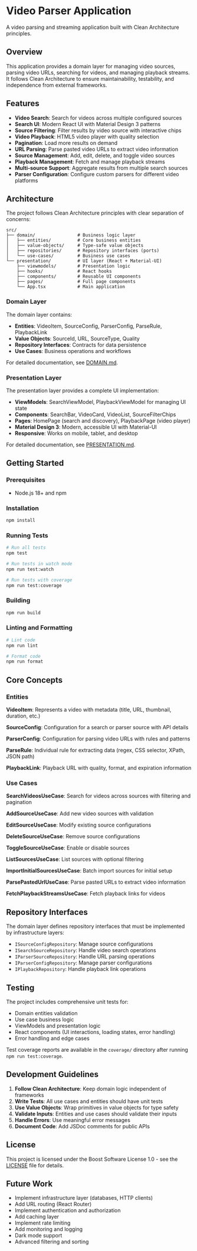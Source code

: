 # Video Parser Application

A video parsing and streaming application built with Clean Architecture principles.

## Overview

This application provides a domain layer for managing video sources, parsing video URLs, searching for videos, and managing playback streams. It follows Clean Architecture to ensure maintainability, testability, and independence from external frameworks.

## Features

- **Video Search**: Search for videos across multiple configured sources
- **Search UI**: Modern React UI with Material Design 3 patterns
- **Source Filtering**: Filter results by video source with interactive chips
- **Video Playback**: HTML5 video player with quality selection
- **Pagination**: Load more results on demand
- **URL Parsing**: Parse pasted video URLs to extract video information
- **Source Management**: Add, edit, delete, and toggle video sources
- **Playback Management**: Fetch and manage playback streams
- **Multi-source Support**: Aggregate results from multiple search sources
- **Parser Configuration**: Configure custom parsers for different video platforms

## Architecture

The project follows Clean Architecture principles with clear separation of concerns:

```
src/
├── domain/                # Business logic layer
│   ├── entities/          # Core business entities
│   ├── value-objects/     # Type-safe value objects
│   ├── repositories/      # Repository interfaces (ports)
│   └── use-cases/         # Business use cases
└── presentation/          # UI layer (React + Material-UI)
    ├── viewmodels/        # Presentation logic
    ├── hooks/             # React hooks
    ├── components/        # Reusable UI components
    ├── pages/             # Full page components
    └── App.tsx            # Main application
```

### Domain Layer

The domain layer contains:
- **Entities**: VideoItem, SourceConfig, ParserConfig, ParseRule, PlaybackLink
- **Value Objects**: SourceId, URL, SourceType, Quality
- **Repository Interfaces**: Contracts for data persistence
- **Use Cases**: Business operations and workflows

For detailed documentation, see [DOMAIN.md](./DOMAIN.md).

### Presentation Layer

The presentation layer provides a complete UI implementation:
- **ViewModels**: SearchViewModel, PlaybackViewModel for managing UI state
- **Components**: SearchBar, VideoCard, VideoList, SourceFilterChips
- **Pages**: HomePage (search and discovery), PlaybackPage (video player)
- **Material Design 3**: Modern, accessible UI with Material-UI
- **Responsive**: Works on mobile, tablet, and desktop

For detailed documentation, see [PRESENTATION.md](./PRESENTATION.md).

## Getting Started

### Prerequisites

- Node.js 18+ and npm

### Installation

```bash
npm install
```

### Running Tests

```bash
# Run all tests
npm test

# Run tests in watch mode
npm run test:watch

# Run tests with coverage
npm run test:coverage
```

### Building

```bash
npm run build
```

### Linting and Formatting

```bash
# Lint code
npm run lint

# Format code
npm run format
```

## Core Concepts

### Entities

**VideoItem**: Represents a video with metadata (title, URL, thumbnail, duration, etc.)

**SourceConfig**: Configuration for a search or parser source with API details

**ParserConfig**: Configuration for parsing video URLs with rules and patterns

**ParseRule**: Individual rule for extracting data (regex, CSS selector, XPath, JSON path)

**PlaybackLink**: Playback URL with quality, format, and expiration information

### Use Cases

**SearchVideosUseCase**: Search for videos across sources with filtering and pagination

**AddSourceUseCase**: Add new video sources with validation

**EditSourceUseCase**: Modify existing source configurations

**DeleteSourceUseCase**: Remove source configurations

**ToggleSourceUseCase**: Enable or disable sources

**ListSourcesUseCase**: List sources with optional filtering

**ImportInitialSourcesUseCase**: Batch import sources for initial setup

**ParsePastedUrlUseCase**: Parse pasted URLs to extract video information

**FetchPlaybackStreamsUseCase**: Fetch playback links for videos

## Repository Interfaces

The domain layer defines repository interfaces that must be implemented by infrastructure layers:

- `ISourceConfigRepository`: Manage source configurations
- `ISearchSourceRepository`: Handle video search operations
- `IParserSourceRepository`: Handle URL parsing operations
- `IParserConfigRepository`: Manage parser configurations
- `IPlaybackRepository`: Handle playback link operations

## Testing

The project includes comprehensive unit tests for:

- Domain entities validation
- Use case business logic
- ViewModels and presentation logic
- React components (UI interactions, loading states, error handling)
- Error handling and edge cases

Test coverage reports are available in the `coverage/` directory after running `npm run test:coverage`.

## Development Guidelines

1. **Follow Clean Architecture**: Keep domain logic independent of frameworks
2. **Write Tests**: All use cases and entities should have unit tests
3. **Use Value Objects**: Wrap primitives in value objects for type safety
4. **Validate Inputs**: Entities and use cases should validate their inputs
5. **Handle Errors**: Use meaningful error messages
6. **Document Code**: Add JSDoc comments for public APIs

## License

This project is licensed under the Boost Software License 1.0 - see the [LICENSE](LICENSE) file for details.

## Future Work

- Implement infrastructure layer (databases, HTTP clients)
- Add URL routing (React Router)
- Implement authentication and authorization
- Add caching layer
- Implement rate limiting
- Add monitoring and logging
- Dark mode support
- Advanced filtering and sorting
